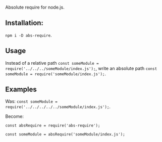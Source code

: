 Absolute require for node.js.

## Installation:
`npm i -D abs-require`.

## Usage
Instead of a relative path `const someModule = require('../../../someModule/index.js');`, write an absolute path `const someModule = require('someModule/index.js');`.

## Examples
Was:
`const someModule = require('../../../../../someModule/index.js');`.

Become:
```
const absRequire = require('abs-require');

const someModule = absRequire('someModule/index.js');
```
